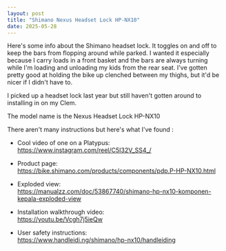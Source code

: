 ```yaml
---
layout: post
title: "Shimano Nexus Headset Lock HP-NX10"
date: 2025-05-28
---
```


Here's some info about the Shimano headset lock. It toggles on and off to keep the bars from flopping around while parked. I wanted it especially because I carry loads in a front basket and the bars are always turning while I'm loading and unloading my kids from the rear seat. I've gotten pretty good at holding the bike up clenched between my thighs, but it'd be nicer if I didn't have to.

I picked up a headset lock last year but still haven't gotten around to installing in on my Clem.

The model name is the Nexus Headset Lock HP-NX10

There aren't many instructions but here's what I've found :

- Cool video of one on a Platypus:\
  <https://www.instagram.com/reel/C5I32V_SS4_/>

- Product page:\
  <https://bike.shimano.com/products/components/pdp.P-HP-NX10.html>

- Exploded view:\
  <https://manualzz.com/doc/53867740/shimano-hp-nx10-komponen-kepala-exploded-view>

- Installation walkthrough video:\
  <https://youtu.be/Vcgh7j5ieQw>

- User safety instructions:\
  <https://www.handleidi.ng/shimano/hp-nx10/handleiding>
